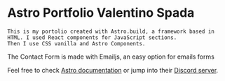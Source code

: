# Astro Portfolio Valentino Spada

```
This is my portolio created with Astro.build, a framework based in HTML. I used React components for JavaScript sections.
Then I use CSS vanilla and Astro Components.
```
The Contact Form is made with Emailjs, an easy option for emails forms

Feel free to check [Astro documentation](https://docs.astro.build) or jump into their [Discord server](https://astro.build/chat).
